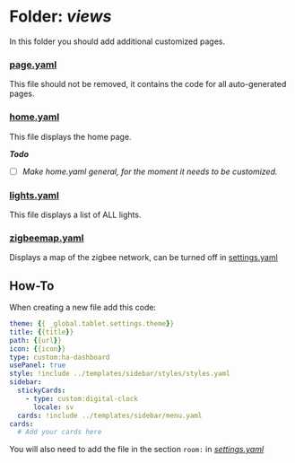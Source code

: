 # Folder: _views_
In this folder you should add additional customized pages.

### [page.yaml](page.yaml)
This file should not be removed, it contains the code for all auto-generated pages.

### [home.yaml](home.yaml)
This file displays the home page.

**_Todo_**
- [ ] _Make home.yaml general, for the moment it needs to be customized._

### [lights.yaml](lights.yaml)
This file displays a list of ALL lights.

### [zigbeemap.yaml](zigbeemap.yaml)
Displays a map of the zigbee network, can be turned off in [settings.yaml](../settings.yaml)

## How-To
When creating a new file add this code:

```yaml
theme: {{ _global.tablet.settings.theme}}
title: {{title}}
path: {{url}}
icon: {{icon}}
type: custom:ha-dashboard
usePanel: true
style: !include ../templates/sidebar/styles/styles.yaml
sidebar: 
  stickyCards:
    - type: custom:digital-clock
      locale: sv
  cards: !include ../templates/sidebar/menu.yaml
cards:
  # Add your cards here
```
You will also need to add the file in the section `room:` in [_settings.yaml_](../settings.md)
